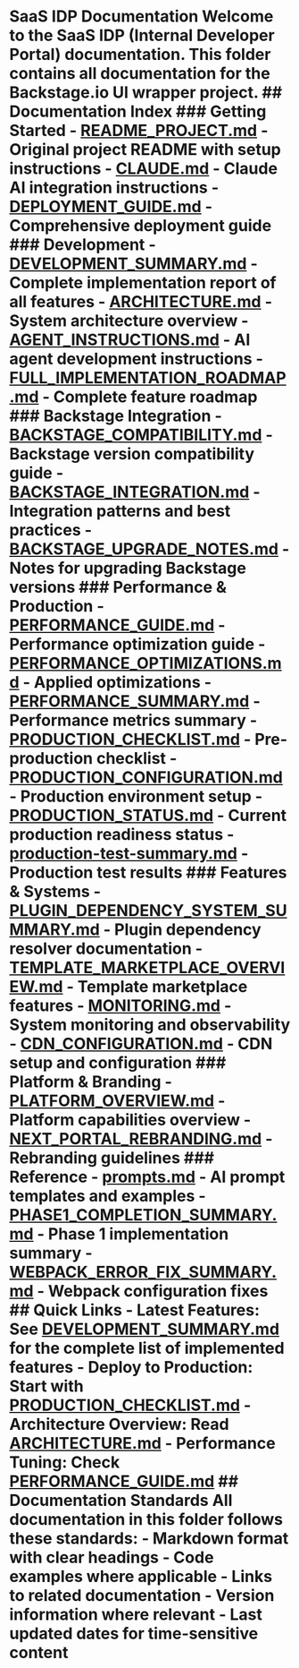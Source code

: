 # SaaS IDP Documentation Welcome to the SaaS IDP (Internal Developer Portal) documentation. This folder contains all documentation for the Backstage.io UI wrapper project. ## Documentation Index ### Getting Started - [README_PROJECT.md](README_PROJECT.md) - Original project README with setup instructions - [CLAUDE.md](CLAUDE.md) - Claude AI integration instructions - [DEPLOYMENT_GUIDE.md](DEPLOYMENT_GUIDE.md) - Comprehensive deployment guide ### Development - [DEVELOPMENT_SUMMARY.md](DEVELOPMENT_SUMMARY.md) - Complete implementation report of all features - [ARCHITECTURE.md](ARCHITECTURE.md) - System architecture overview - [AGENT_INSTRUCTIONS.md](AGENT_INSTRUCTIONS.md) - AI agent development instructions - [FULL_IMPLEMENTATION_ROADMAP.md](FULL_IMPLEMENTATION_ROADMAP.md) - Complete feature roadmap ### Backstage Integration - [BACKSTAGE_COMPATIBILITY.md](BACKSTAGE_COMPATIBILITY.md) - Backstage version compatibility guide - [BACKSTAGE_INTEGRATION.md](BACKSTAGE_INTEGRATION.md) - Integration patterns and best practices - [BACKSTAGE_UPGRADE_NOTES.md](BACKSTAGE_UPGRADE_NOTES.md) - Notes for upgrading Backstage versions ### Performance & Production - [PERFORMANCE_GUIDE.md](PERFORMANCE_GUIDE.md) - Performance optimization guide - [PERFORMANCE_OPTIMIZATIONS.md](PERFORMANCE_OPTIMIZATIONS.md) - Applied optimizations - [PERFORMANCE_SUMMARY.md](PERFORMANCE_SUMMARY.md) - Performance metrics summary - [PRODUCTION_CHECKLIST.md](PRODUCTION_CHECKLIST.md) - Pre-production checklist - [PRODUCTION_CONFIGURATION.md](PRODUCTION_CONFIGURATION.md) - Production environment setup - [PRODUCTION_STATUS.md](PRODUCTION_STATUS.md) - Current production readiness status - [production-test-summary.md](production-test-summary.md) - Production test results ### Features & Systems - [PLUGIN_DEPENDENCY_SYSTEM_SUMMARY.md](PLUGIN_DEPENDENCY_SYSTEM_SUMMARY.md) - Plugin dependency resolver documentation - [TEMPLATE_MARKETPLACE_OVERVIEW.md](TEMPLATE_MARKETPLACE_OVERVIEW.md) - Template marketplace features - [MONITORING.md](MONITORING.md) - System monitoring and observability - [CDN_CONFIGURATION.md](CDN_CONFIGURATION.md) - CDN setup and configuration ### Platform & Branding - [PLATFORM_OVERVIEW.md](PLATFORM_OVERVIEW.md) - Platform capabilities overview - [NEXT_PORTAL_REBRANDING.md](NEXT_PORTAL_REBRANDING.md) - Rebranding guidelines ### Reference - [prompts.md](prompts.md) - AI prompt templates and examples - [PHASE1_COMPLETION_SUMMARY.md](PHASE1_COMPLETION_SUMMARY.md) - Phase 1 implementation summary - [WEBPACK_ERROR_FIX_SUMMARY.md](WEBPACK_ERROR_FIX_SUMMARY.md) - Webpack configuration fixes ## Quick Links - **Latest Features**: See [DEVELOPMENT_SUMMARY.md](DEVELOPMENT_SUMMARY.md) for the complete list of implemented features - **Deploy to Production**: Start with [PRODUCTION_CHECKLIST.md](PRODUCTION_CHECKLIST.md) - **Architecture Overview**: Read [ARCHITECTURE.md](ARCHITECTURE.md) - **Performance Tuning**: Check [PERFORMANCE_GUIDE.md](PERFORMANCE_GUIDE.md) ## Documentation Standards All documentation in this folder follows these standards: - Markdown format with clear headings - Code examples where applicable - Links to related documentation - Version information where relevant - Last updated dates for time-sensitive content
